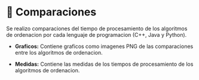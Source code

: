 # :file_folder: Comparaciones

Se realizo comparaciones del tiempo de procesamiento de los algoritmos de ordenacion por cada lenguaje de programacion (C++, Java y Python).

- **Graficos:** Contiene graficos como imagenes PNG de las comparaciones entre los algoritmos de ordenacion.

- **Medidas:** Contiene las medidas de los tiempos de procesamiento de los algoritmos de ordenacion.


